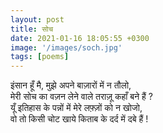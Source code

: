 ```yaml
---
layout: post
title: सोच
date: 2021-01-16 18:05:55 +0300
image: '/images/soch.jpg'
tags: [poems]
---
```


इंसान हूँ मै, मुझे अपने बाज़ारों में न तौलो,  
मेरी सोच का वज़न लेने वाले तराज़ू कहाँ बने हैं ?  
यूँ इतिहास के पन्नों में मेरे लफ़्ज़ों को न खोजो,  
वो तो किसी चोट खाये किताब के दर्द में दबे हैं !  